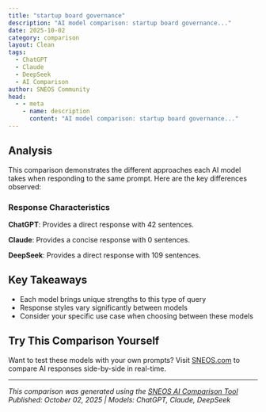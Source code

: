 ```yaml
---
title: "startup board governance"
description: "AI model comparison: startup board governance..."
date: 2025-10-02
category: comparison
layout: Clean
tags:
  - ChatGPT
  - Claude
  - DeepSeek
  - AI Comparison
author: SNEOS Community
head:
  - - meta
    - name: description
      content: "AI model comparison: startup board governance..."
---
```


<ChatComparison
  title="startup board governance"
  prompt="startup board governance"
  :responses='{
    "ChatGPT": "Startup board governance refers to the system of rules, practices, and processes by which a startup company is directed and controlled through its board of directors. Even early-stage startups benefit from effective board governance to help guide strategic decisions, manage risks, and maintain accountability to shareholders and stakeholders.\n\n### Key Aspects of Startup Board Governance\n\n1. **Board Composition**\n   - Founders: Typically serve as initial board members.\n   - Investors: Venture capitalists or angel investors often secure board seats through financing agreements.\n   - Independent Directors: Experienced outsiders can bring objectivity and expertise.\n   - Size: Small boards (3-7 members) are common in startups for agility.\n\n2. **Roles and Responsibilities**\n   - Strategic Direction: Approve business plans, budgets, and major strategic initiatives.\n   - Oversight: Monitor company performance, financial health, and legal compliance.\n   - Hiring/Firing CEO: The board is responsible for hiring and, if necessary, replacing the CEO.\n   - Fundraising and Major Transactions: Approve significant financing rounds, mergers, acquisitions, or asset sales.\n   \n3. **Meetings**\n   - Frequency: Quarterly is common, but can be more frequent as needed.\n   - Preparation: Management usually prepares updates, financial statements, and key metrics.\n   - Minutes and Documentation: Keep formal records of meetings and decisions.\n\n4. **Corporate Governance Policies**\n   - Code of Conduct and Ethics: Guidelines on conflicts of interest, confidentiality, etc.\n   - Conflict of Interest Policy: Directors must disclose potential conflicts.\n   - Equity and Compensation Policies: Define how equity is granted, including stock options.\n\n5. **Legal and Fiduciary Duties**\n   - Duty of Care: Directors must act prudently and make informed decisions.\n   - Duty of Loyalty: Act in the best interest of the company, avoiding self-dealing.\n   - Compliance with laws and regulations.\n\n6. **Advisory vs. Decision-Making Boards**\n   - In very early startups, boards may be advisory without formal governance powers.\n   - As startups raise institutional capital, formal boards with fiduciary responsibilities are typical.\n\n7. **Board Development and Evaluation**\n   - Onboarding new directors.\n   - Periodic assessment of board effectiveness.\n   - Training on governance best practices.\n\n---\n\n### Benefits of Strong Board Governance in Startups\n\n- Provides strategic guidance and oversight.\n- Helps attract and retain investors.\n- Mitigates risks and ensures compliance.\n- Improves decision-making quality.\n- Enhances credibility with customers, partners, and employees.\n\n---\n\n### Common Challenges\n\n- Balancing founder control with investor oversight.\n- Managing conflicts of interest.\n- Ensuring diversity and relevant expertise on a small board.\n- Navigating board dynamics and communication.\n\n---\n\nIf you\u0027d like, I can provide templates for board charters, meeting agendas, or help with specific governance frameworks suited for startups.",
    "Claude": "# Startup Board Governance: A Comprehensive Guide\n\n## Board Structure and Composition\n\n### Common Board Configurations by Stage\n\n**Early Stage (Seed)**\n- 3-5 members typically\n- Founder(s): 1-2 seats\n- Investors: 1-2 seats\n- Independent directors: 0-1 seat\n\n**Growth Stage (Series A\u002B)**\n- 5-7 members typically\n- Founder representation maintained\n- Investor seats increase with funding rounds\n- Independent directors: 1-3 seats\n\n### Key Board Roles\n\n**Chairperson**\n- Often the lead investor or independent director\n- Sets agenda and runs meetings\n- Acts as primary board-management liaison\n\n**Independent Directors**\n- Industry experts, former executives\n- Provide unbiased perspective\n- Often chair key committees\n\n## Core Board Responsibilities\n\n### Strategic Oversight\n- Set company vision and strategy\n- Approve major strategic initiatives\n- Review and approve annual budgets\n- Monitor competitive landscape\n\n### Management Oversight\n- Hire, evaluate, and compensate CEO\n- Succession planning for key roles\n- Ensure proper management systems\n\n### Fiduciary Duties\n- **Duty of Care**: Make informed decisions\n- **Duty of Loyalty**: Act in company\u0027s best interest\n- **Business Judgment Rule**: Protection for good-faith decisions\n\n### Financial Governance\n- Approve major financial decisions\n- Review financial performance\n- Oversee fundraising activities\n- Approve major contracts and partnerships\n\n## Governance Documents and Processes\n\n### Essential Governance Documents\n\n**Certificate of Incorporation**\n- Authorizes share classes\n- Defines voting rights\n- Board size and election procedures\n\n**Bylaws**\n- Board meeting procedures\n- Officer roles and responsibilities\n- Voting requirements\n\n**Board Resolutions**\n- Document major decisions\n- Required for significant transactions\n- Legal record of board actions\n\n**Investors\u0027 Rights Agreement**\n- Information rights\n- Board representation rights\n- Approval rights for major decisions\n\n### Board Meeting Best Practices\n\n**Frequency**\n- Early stage: Monthly or bi-monthly\n- Later stage: Quarterly with special meetings as needed\n\n**Meeting Structure**\n- Pre-read materials sent 48-72 hours prior\n- Executive sessions (without management)\n- Clear action items and follow-up\n\n**Documentation**\n- Detailed minutes\n- Attendance tracking\n- Resolution documentation\n\n## Investor Rights and Protections\n\n### Information Rights\n- Monthly/quarterly financial reports\n- Annual budgets and strategic plans\n- Major business developments\n- Access to inspect company records\n\n### Approval Rights (Protective Provisions)\nCommon matters requiring board/investor approval:\n- Hiring/firing CEO\n- Major strategic changes\n- Budgets exceeding certain thresholds\n- New financing rounds\n- Sale of company assets\n- Changes to equity compensation plans\n\n### Board Composition Rights\n- Right to designate board members\n- Participation rights in future rounds\n- Anti-dilution protections\n\n## Common Governance Challenges\n\n### Founder-Board Dynamics\n**Potential Issues:**\n- Loss of control concerns\n- Different time horizons\n- Varying risk tolerance\n\n**Best Practices:**\n- Clear role definition\n- Regular communication\n- Alignment on company vision\n\n### Information Flow\n**Challenges:**\n- Information asymmetry\n- Overwhelming board with details\n- Selective disclosure\n\n**Solutions:**\n- Standardized reporting packages\n- Regular informal updates\n- Clear escalation procedures\n\n### Decision-Making Efficiency\n**Common Problems:**\n- Analysis paralysis\n- Micromanagement\n- Conflicting investor interests\n\n**Improvements:**\n- Clear decision-making frameworks\n- Defined approval thresholds\n- Time-boxed discussions\n\n## Building an Effective Board\n\n### Director Selection Criteria\n\n**Skills and Experience**\n- Industry expertise\n- Functional expertise (finance, marketing, operations)\n- Previous board experience\n- Network and connections\n\n**Cultural Fit**\n- Alignment with company values\n- Collaborative approach\n- Commitment level\n\n**Diversity Considerations**\n- Gender, ethnic, and background diversity\n- Cognitive diversity\n- Age and generational perspectives\n\n### Onboarding New Directors\n\n**Orientation Process**\n- Company overview and strategy\n- Financial position and projections\n- Competitive landscape\n- Key management introductions\n\n**Ongoing Education**\n- Industry developments\n- Regulatory changes\n- Customer/market visits\n\n## Board Committees\n\n### Audit Committee\n**Responsibilities:**\n- Oversee financial reporting\n- Manage external auditor relationship\n- Review internal",
    "DeepSeek": "Of course. This is a critical topic. Good governance is often the difference between a startup that scales successfully and one that fails due to internal chaos.\n\nHere is a comprehensive guide to startup board governance, broken down from fundamentals to advanced best practices.\n\n### **Part 1: The \u0022Why\u0022 - The Purpose of a Board**\n\nA board of directors is not just a legal formality. For a startup, it\u0027s a strategic asset. Its primary duties are grounded in fiduciary responsibility:\n\n1.  **Duty of Care:** To make informed, deliberate decisions for the company with the same level of care a \u0022prudent person\u0022 would use.\n2.  **Duty of Loyalty:** To act in the best interest of the company and its shareholders, not in their own personal interest.\n3.  **Duty of Obedience:** To ensure the company operates within its charter and complies with applicable laws and regulations.\n\nBeyond these legal duties, a functional board provides:\n*   **Strategic Guidance:** Helping the CEO see around corners and challenge assumptions.\n*   **Accountability:** Holding the CEO and leadership team responsible for performance.\n*   **Network \u0026 Resources:** Opening doors to customers, partners, and future investors.\n*   **Crisis Management:** Serving as a sounding board during difficult times.\n\n---\n\n### **Part 2: The \u0022Who\u0022 - Board Composition \u0026 Evolution**\n\nYour board will evolve as you raise more capital.\n\n#### **Stages of a Startup Board:**\n\n1.  **Pre-Seed / Seed Stage:**\n    *   **Typical Structure:** 1-3 members. Often just the founders, or founders \u002B one investor director.\n    *   **Focus:** Product-Market Fit, early team building, survival.\n    *   **Key:** Keep it lean and agile.\n\n2.  **Series A:**\n    *   **Typical Structure:** 3-5 members. The CEO, 1-2 representatives from the lead investors, and 1-2 independent directors.\n    *   **Focus:** Scaling the business, building processes, hitting key metrics.\n    *   **Key:** This is where formal governance truly begins. Introducing an **independent director** is a best practice.\n\n3.  **Series B \u0026 Beyond:**\n    *   **Typical Structure:** 5-7 members. A balanced mix of CEO, investor directors, and independent directors.\n    *   **Focus:** International expansion, optimizing operations, preparing for a potential exit (IPO or acquisition).\n    *   **Key:** The board should become more independent and less dominated by any single investor.\n\n#### **The Critical Role of the Independent Director**\nAn independent director is not a founder, employee, or major investor. They are crucial for:\n*   **Objectivity:** Providing an unbiased perspective.\n*   **Mediation:** Helping resolve conflicts between founders and investors.\n*   **Expertise:** Bringing specific experience (e.g., in scaling, going public, a key industry) that the team lacks.\n*   **Chairing the Board:** An independent chair is often ideal for running effective meetings.\n\n---\n\n### **Part 3: The \u0022How\u0022 - Running an Effective Board**\n\n#### **1. Board Meetings: The Engine of Governance**\n\n*   **Frequency:** Typically quarterly. Monthly is too frequent; semi-annually is too infrequent.\n*   **The Agenda is Sacred:** Co-create it with the board 1-2 weeks in advance. A standard format:\n    *   **Executive Session (CEO only with the Board):** First thing. For candid feedback.\n    *   **Review of Past Performance:** Metrics, financials vs. plan.\n    *   **Deep Dives (1-2 key topics):** e.g., \u0022Product Roadmap for H2,\u0022 \u0022Entering the European Market,\u0022 \u0022Hiring a CRO.\u0022\n    *   **Forward-Looking Strategy:** Key decisions for the next quarter.\n    *   **Formal Resolutions:** Voting on required matters.\n*   **The Deck is a Tool, Not the Meeting:** Send the board deck 2-3 days in advance. The meeting should be for discussion and decision-making, not for reading slides.\n*   **No Surprises:** Bad news should never be a surprise in a board meeting. Use pre-reads and one-on-one calls with key directors to manage expectations.\n\n#### **2. Board Materials \u0026 Metrics**\n\nYour materials should tell a compelling story of where you\u0027ve been and where you\u0027re going.\n*   **Financials:** P\u0026L, Balance Sheet, Cash Flow, Burn Rate, Runway.\n*   **Operating Metrics:** KPIs specific to your business (e.g., MRR/ARR, CAC, LTV, Churn, DAU/MAU).\n*   **Departmental Updates:** Sales pipeline, product milestones, team health/headcount.\n*   **Cap Table:** Keep it updated.\n\n#### **3. Communication Between Meetings**\n\nFormal meetings are just one part of the relationship.\n*   **Monthly Updates:** A concise (1-2 page) email with key highlights, lowlights, and metrics.\n*   **CEO \u003C\u003E Chair/Lead Director 1:1s:** Regular, informal check-ins.\n*   **CEO \u003C\u003E Other Directors 1:1s:** Schedule these periodically to build individual relationships.\n\n---\n\n### **Part 4: Common Pitfalls \u0026 How to Avoid Them**\n\n| Pitfall | Consequence | How to Avoid |\n| :--- | :--- | :--- |\n| **Founder-Led Dysfunction** | Board is a \u0022rubber stamp\u0022 or, conversely, a \u0022micromanager.\u0022 | The CEO must lead the board proactively. Set clear agendas, drive discussions, and seek advice, not just approval. |\n| **Investor Over-Indexing** | Board is dominated by one investor\u0027s viewpoint. | Build a balanced board with independent voices. Use committees (see below) to distribute power. |\n| **Operational Micromanagement** | Board gets stuck in the weeds on tactical issues. | Keep materials and discussions focused on strategy. Redirect operational questions to \u0022this is how it fits the strategy.\u0022 |\n| **Lack of Preparation** | Meetings are inefficient and unproductive. | Enforce the pre-read rule. Send materials early and structure the meeting for discussion. |\n| **No Executive Sessions** | Candid feedback is stifled. | **Always** hold a session without the management team present, both at the start and end of the meeting. |\n\n---\n\n### **Part 5: Advanced Governance - Board Committees**\n\nAs you grow, formal committees can improve efficiency and focus.\n\n*   **Audit Committee:** Oversees financial reporting, internal controls, and the audit process. Critical as you approach an IPO.\n*   **Compensation Committee:** Sets and reviews compensation for the CEO and senior executives, and administers equity plans.\n*   **Nominating \u0026 Governance Committee:** Leads the process for recruiting new board members and reviews board governance practices.\n\n### **Actionable Checklist for a Startup CEO**\n\n1.  **Know Your Cap Table:** Understand who has the right to appoint a board seat based on your financing terms.\n2.  **Define the Ideal Mix:** Map out the skills and experience your board needs for the next 18 months.\n3.  **Recruit an Independent Director Early:** Don\u0027t wait until you\u0027re forced to. Find someone you respect and can learn from.\n4.  **Master the Board Pack:** Create a clear, concise, and consistent format for your pre-read materials.\n5.  **Own the Agenda:** You are the driver of the meeting. Send a draft agenda and solicit input beforehand.\n6.  **Embrace Executive Sessions:** This is not a threat; it\u0027s a tool for you to get honest feedback.\n7.  **Communicate Proactively:** No surprises. Build trust through regular updates and one-on-one relationships.\n\n**Final Thought:** Your board is one of your most powerful resources. A well-managed, strategically-aligned board can be a force multiplier, helping you navigate the immense challenges of scaling a company. Invest the time to build and run it well."
  }'
  published-date="01:29"
/>

## Analysis

This comparison demonstrates the different approaches each AI model takes when responding to the same prompt. Here are the key differences observed:

### Response Characteristics

**ChatGPT**: Provides a direct response with 42 sentences. 

**Claude**: Provides a concise response with 0 sentences. 

**DeepSeek**: Provides a direct response with 109 sentences. 

## Key Takeaways

- Each model brings unique strengths to this type of query
- Response styles vary significantly between models
- Consider your specific use case when choosing between these models

## Try This Comparison Yourself

Want to test these models with your own prompts? Visit [SNEOS.com](https://sneos.com) to compare AI responses side-by-side in real-time.

---

*This comparison was generated using the [SNEOS AI Comparison Tool](https://sneos.com)*
*Published: October 02, 2025 | Models: ChatGPT, Claude, DeepSeek*
